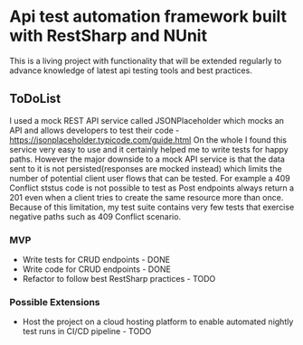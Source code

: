 # Api test automation framework built with RestSharp and NUnit 
This is a living project with functionality that will be extended regularly to advance knowledge of latest api testing tools and best practices.

## ToDoList
I used a mock REST API service called JSONPlaceholder which mocks an API and allows developers to test their code - https://jsonplaceholder.typicode.com/guide.html
On the whole I found this service very easy to use and it certainly helped me to write tests for happy paths. 
However the major downside to a mock API service is that the data sent to it is not persisted(responses are mocked instead) which limits the number of potential client user flows that can be tested. For example a 409 Conflict ststus code is not possible to test as Post endpoints always return a 201 even when a client tries to create the same resource more than once. Because of this limitation, my test suite contains very few tests that exercise negative paths such as 409 Conflict scenario. 

### MVP
- Write tests for CRUD endpoints - DONE
- Write code for CRUD endpoints - DONE
- Refactor to follow best RestSharp practices - TODO

### Possible Extensions
- Host the project on a cloud hosting platform to enable automated nightly test runs in CI/CD pipeline - TODO
